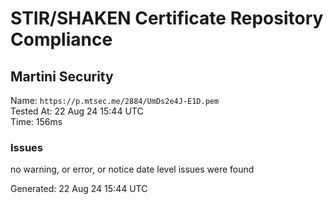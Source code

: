 # STIR/SHAKEN Certificate Repository Compliance

## Martini Security

Name: `https://p.mtsec.me/2884/UmDs2e4J-E1D.pem`\
Tested At: 22 Aug 24 15:44 UTC\
Time: 156ms

### Issues

no warning, or error, or notice date level issues were found

Generated: 22 Aug 24 15:44 UTC